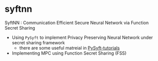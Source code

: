 # syftnn
SyftNN : Communication Efficient Secure Neural Network via Function Secret Sharing

+ Using `PySyft` to implement Privacy Preserving Neural Network under secret sharing framework
  + there are some useful matreial in [PySyft-tutorials](https://github.com/OpenMined/PySyft/tree/PySyft/syft_0.2.x/examples/tutorials)
+ Implementing MPC using Function Secret Sharing (FSS)
